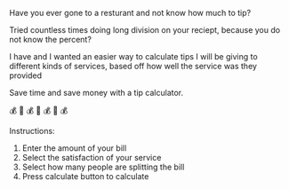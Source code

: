 Have you ever gone to a resturant and not know how much to tip?  

Tried countless times doing long division on your reciept, because you do not know the percent?

I have and I wanted an easier way to calculate tips I will be giving to different kinds of services, based off how well the
service was they provided 

Save time and save money with a tip calculator.


💰  💸  💰  💸  💰  💸  💰 

Instructions:

1.  Enter the amount of your bill
2.  Select the satisfaction of your service
3.  Select how many people are splitting the bill
4.  Press calculate button to calculate
